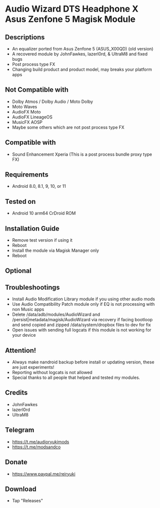 # Audio Wizard DTS Headphone X Asus Zenfone 5 Magisk Module

## Descriptions
- An equalizer ported from Asus Zenfone 5 (ASUS_X00QD) (old version)
- A recovered module by JohnFawkes, lazerl0rd, & UltraM8 and fixed bugs
- Post process type FX
- Changing build product and product model, may breaks your platform apps

## Not Compatible with
- Dolby Atmos / Dolby Audio / Moto Dolby
- Moto Waves
- AudioFX Moto
- AudioFX LineageOS
- MusicFX AOSP
- Maybe some others which are not post process type FX

## Compatible with
- Sound Enhancement Xperia (This is a post process bundle proxy type FX)

## Requirements
- Android 8.0, 8.1, 9, 10, or 11

## Tested on
- Android 10 arm64 CrDroid ROM

## Installation Guide
- Remove test version if using it
- Reboot
- Install the module via Magisk Manager only
- Reboot

## Optional

## Troubleshootings
- Install Audio Modification Library module if you using other audio mods
- Use Audio Compatibility Patch module only if EQ is not processing with non Music apps
- Delete /data/adb/modules/AudioWizard and /persist|metadata/magisk/AudioWizard via recovery if facing bootloop and send copied and zipped /data/system/dropbox files to dev for fix
- Open issues with sending full logcats if this module is not working for your device

## Attention!
- Always make nandroid backup before install or updating version, these are just experiments!
- Reporting without logcats is not allowed
- Special thanks to all people that helped and tested my modules.

## Credits
- JohnFawkes
- lazerl0rd
- UltraM8

## Telegram
- https://t.me/audioryukimods
- https://t.me/modsandco

## Donate
- https://www.paypal.me/reiryuki

## Download
- Tap "Releases"
